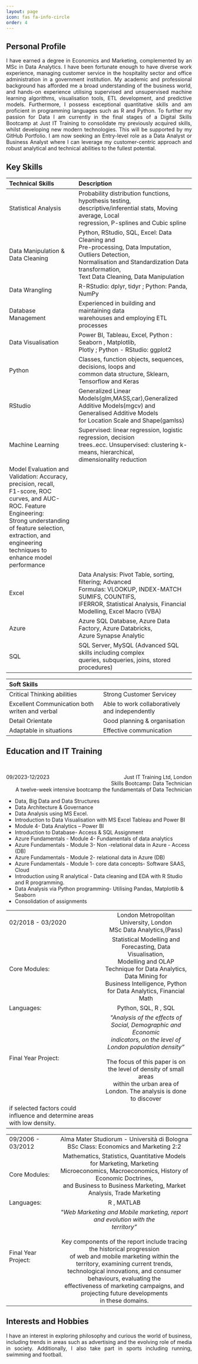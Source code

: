 ```yaml
---
layout: page
icon: fas fa-info-circle
order: 4
---
```


## Personal Profile

<div align="justify"> I have earned a degree in Economics and Marketing, complemented by an MSc in Data Analytics. I have been fortunate enough to have diverse work experience, managing customer service in the hospitality sector and office administration in a government institution. My academic and professional background has afforded me a broad understanding of the business world, and hands-on experience utilising supervised and unsupervised machine learning algorithms, visualisation tools, ETL development, and predictive models. Furthermore, I possess exceptional quantitative skills and am proficient in programming languages such as R and Python.
To further my passion for Data I am currently in the final stages of a Digital Skills Bootcamp at Just IT Training to consolidate my previously acquired skills, whilst developing new modern technologies. This will be supported by my GitHub Portfolio.
I am now seeking an Entry-level role as a Data Analyst or Business Analyst where I can leverage my customer-centric approach and robust analytical and technical abilities to the fullest potential. </div>


## Key Skills

| Technical Skills                  |                                                 Description                                                                                                       |
|:----------------------------------|:------------------------------------------------------------------------------------------------------------------------------------------------------------------|
| Statistical Analysis              |  Probability distribution functions, hypothesis testing,<br /> descriptive/inferential stats, Moving average, Local <br /> regression, P-splines and Cubic spline |
| Data Manipulation & Data Cleaning |  Python, RStudio, SQL, Excel: Data Cleaning and <br /> Pre-processing, Data Imputation, Outliers Detection,<br /> Normalisation and Standardization Data transformation, <br />Text Data Cleaning, Data Manipulation                                                                                                                                                                                            |
| Data Wrangling                    |  R-RStudio: dplyr, tidyr ; Python: Panda, NumPy                                                                                                                   |
| Database Management               |  Experienced in building and maintaining data <br />warehouses and employing ETL processes                                                                        |
| Data Visualisation                |  Power BI, Tableau, Excel, Python : Seaborn , Matplotlib, <br />Plotly ; Python - RStudio: ggplot2                                                                |
| Python                            |  Classes, function objects, sequences, decisions, loops and<br /> common data structure, Sklearn, Tensorflow and Keras                                            |
| RStudio                           |  Generalized Linear Models(glm,MASS,car),Generalized<br /> Additive Models(mgcv) and Generalised Additive Models <br />for Location Scale and Shape(gamlss)       |
| Machine Learning                  |  Supervised: linear regression, logistic regression, decision<br /> trees..ecc. Unsupervised: clustering k-means, hierarchical,<br /> dimensionality reduction       
Model Evaluation and Validation: Accuracy, precision, recall,<br />F1-score, ROC curves, and AUC-ROC. Feature Engineering: <br />Strong understanding of feature selection, extraction, and engineering techniques to<br /> enhance model performance                                                                                                            |
| Excel                             |  Data Analysis: Pivot Table, sorting, filtering; Advanced <br />Formulas: VLOOKUP, INDEX-MATCH SUMIFS, COUNTIFS, <br />IFERROR, Statistical Analysis, Financial Modelling, Excel Macro (VBA)                                                                                                                                                                                                   | 
| Azure                             |  Azure SQL Database, Azure Data Factory, Azure Databricks,<br /> Azure Synapse Analytic                                                                           |
| SQL                               |  SQL Server, MySQL (Advanced SQL skills including complex <br />queries, subqueries, joins, stored procedures)                                                    |


| Soft Skills                                       |                                                |
|:--------------------------------------------------|:-----------------------------------------------|
| Critical Thinking abilities                       |  Strong Customer Servicey                      |
| Excellent Communication both writen and verbal    |  Able to work collaboratively and independently|
| Detail Orientate                                  |  Good planning & organisation                  |
| Adaptable in situations                           |  Effective communication                       |


## Education and IT Training
<br />
<p style='text-align: right;'>
<span style="float:left;">
        09/2023-12/2023
</span>
 Just IT Training Ltd, London <br />
 Skills Bootcamp: Data Technician <br />
 A twelve-week intensive bootcamp the fundamentals of Data Technician 
</p> 

*  Data, Big Data and Data Structures
*  Data Architecture & Governance
*  Data Analysis using MS Excel.
*  Introduction to Data Visualisation with MS Excel Tableau and Power BI
*  Module 4- Data Analytics – Power BI
*  Introduction to Database- Access & SQL Assignment
*  Azure Fundamentals - Module 4- Fundamentals of data analytics
*  Azure Fundamentals - Module 3- Non -relational data in Azure - Access (DB)
*  Azure Fundamentals - Module 2- relational data in Azure (DB)
*  Azure Fundamentals - Module 1- core data concepts- Software SAAS, Cloud
*  Introduction using R analytical - Data cleaning and EDA with R Studio and R  programming.
*  Data Analysis via Python programming- Utilising Pandas, Matplotlib & Seaborn
*  Consolidation of assignments 

|                                              |                                                             |
|:---------------------------------------------|:-----------------------------------------------------------:|
| 02/2018 - 03/2020                            |  London Metropolitan University, London <br /> MSc Data Analytics,(Pass)  |                                                                                                                
| Core Modules:                                |  Statistical Modelling and Forecasting, Data Visualisation, <br />  Modelling and OLAP Technique for Data Analytics, Data Mining for <br />Business Intelligence, Python for Data  Analytics, Financial   Math                                                                                                         |
| Languages:                                   |  Python, SQL, R , SQL                                       |
| Final Year Project:                          | *"Analysis of the effects of Social, Demographic and Economic <br />indicators, on the level of London population density”* <br /><br /> The focus of this paper is on the level of density of small areas <br /> within the urban area of London. The analysis is done to discover <br /> 
if selected factors could influence and determine areas with low density.                                    |                                                                     


|                                              |                                                             |
|:---------------------------------------------|:-----------------------------------------------------------:|
|  09/2006 - 03/2012                           |  Alma Mater Studiorum - Università di Bologna <br /> BSc Class: Economics and Marketing 2:2  |
| Core Modules:                                | Mathematics, Statistics, Quantitative Models for Marketing, Marketing <br /> Microeconomics, Macroeconomics, History of Economic Doctrines, <br /> and Business to Business Marketing, Market Analysis, Trade Marketing
| Languages:                                   |  R , MATLAB                                                 |
| Final Year Project:                          | *"Web Marketing and Mobile marketing, report and evolution with the <br /> territory”* <br /> <br /> Key components of the report include tracing the historical progression <br /> of web and mobile marketing within the territory, examining current trends, <br /> technological innovations, and consumer behaviours, evaluating the <br /> effectiveness of marketing campaigns, and projecting future developments <br />  in these domains.                                                                                                     |

## Interests and Hobbies

<div align="justify"> I have an interest in exploring philosophy and curious the world of business, including trends in areas such as advertising and the evolving role of media in society. Additionally, I also take part in sports including running, swimming and football. </div>  
